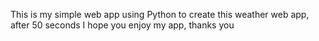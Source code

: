 This is my simple web app using Python to create this weather web app, after 50 seconds I hope you enjoy my app, thanks you
